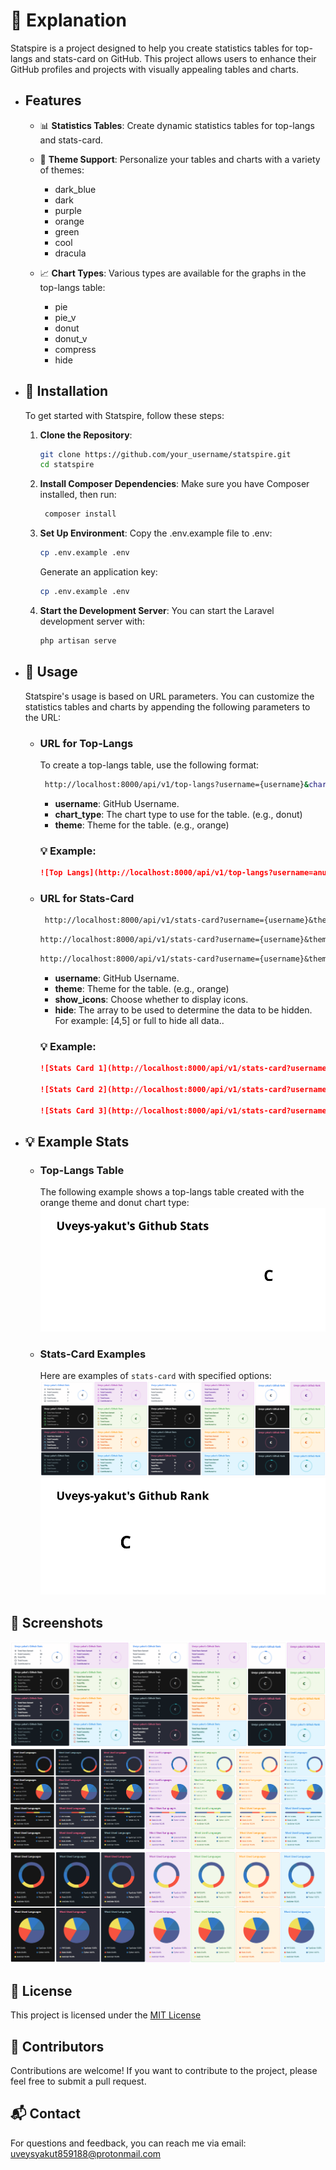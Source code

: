 # 🔐 Explanation

Statspire is a project designed to help you create statistics tables for top-langs and stats-card on GitHub. This project allows users to enhance their GitHub profiles and projects with visually appealing tables and charts.

 - ## Features

    - 📊 **Statistics Tables**: Create dynamic statistics tables for top-langs and stats-card.

    - 🎨 **Theme Support**: Personalize your tables and charts with a variety of themes:

      - dark_blue
      - dark
      - purple
      - orange
      - green
      - cool
      - dracula
    
    - 📈 **Chart Types**: Various types are available for the graphs in the top-langs table:

      - pie
      - pie_v
      - donut
      - donut_v
      - compress
      - hide

- ## 🚀 Installation

    To get started with Statspire, follow these steps:
    
    1. **Clone the Repository**:
    
       
       ```bash
       git clone https://github.com/your_username/statspire.git
       cd statspire
       ````
       
    2. **Install Composer Dependencies**:  Make sure you have Composer installed, then run:
    
       ```bash
        composer install
       ````

    3. **Set Up Environment**: Copy the .env.example file to .env:
    
       
       ```bash
       cp .env.example .env
       ````

       Generate an application key:

       ```bash 
       cp .env.example .env
       ````

    4. **Start the Development Server**: You can start the Laravel development server with:
    
       ```bash
       php artisan serve
       ````
- ## 🧰 Usage

    Statspire's usage is based on URL parameters. You can customize the statistics tables and charts by appending the following parameters to the URL:

    - ### URL for Top-Langs

       To create a top-langs table, use the following format:
       ```bash
        http://localhost:8000/api/v1/top-langs?username={username}&chart_type={chart_type}&theme={theme}
       ````

       - __username__: GitHub Username.
       - __chart_type__: The chart type to use for the table. (e.g., donut)
       - __theme__: Theme for the table. (e.g., orange)
       
      ### 💡 Example:
       ```markdown
      ![Top Langs](http://localhost:8000/api/v1/top-langs?username=anuraghazra&chart_type=donut&theme=orange)
      ````

    - ### URL for Stats-Card
       ```markdown 
        http://localhost:8000/api/v1/stats-card?username={username}&theme={theme}&show_icons={true}
       ````

       ```markdown
       http://localhost:8000/api/v1/stats-card?username={username}&theme={theme}&hide=[id1,id2,...]
       ````

       ```markdown
       http://localhost:8000/api/v1/stats-card?username={username}&theme={theme}&hide=full
       ````

       - __username__: GitHub Username.
       - __theme__: Theme for the table. (e.g., orange)
       - __show_icons__: Choose whether to display icons.
       - __hide__: The array to be used to determine the data to be hidden. For example: [4,5] or full to hide all data..

       ### 💡 Example:
       ```markdown
       ![Stats Card 1](http://localhost:8000/api/v1/stats-card?username=anuraghazra&theme=orange&show_icons=true)

       ![Stats Card 2](http://localhost:8000/api/v1/stats-card?username=anuraghazra&theme=orange&hide=[4,5])
        
       ![Stats Card 3](http://localhost:8000/api/v1/stats-card?username=anuraghazra&theme=orange&hide=full)
       ````

- ## 💡 Example Stats

    - ### Top-Langs Table

      The following example shows a top-langs table created with the orange theme and donut chart type:
      ![Example Stats Card](/public/assets/img/example/top_langs.svg)

    - ### Stats-Card Examples

      Here are examples of `stats-card` with specified options:
      ![Stats Card](/public/assets/img/stats_card.png)
      ![Stats Card Hide Chart](/public/assets/img/example/stats_card_hide.svg)

## 📸 Screenshots

![Stats Card](/public/assets/img/stats_card.png)
![Top Languages](/public/assets/img/top_langs.png)
![Top Languages Chart Type Vertical](/public/assets/img/top_langs_chart_type_v.png)

## 📜 License

This project is licensed under the [MIT License](LICENSE)

## 👥 Contributors

Contributions are welcome! If you want to contribute to the project, please feel free to submit a pull request.

## 📬 Contact

For questions and feedback, you can reach me via email: uveysyakut859188@protonmail.com
